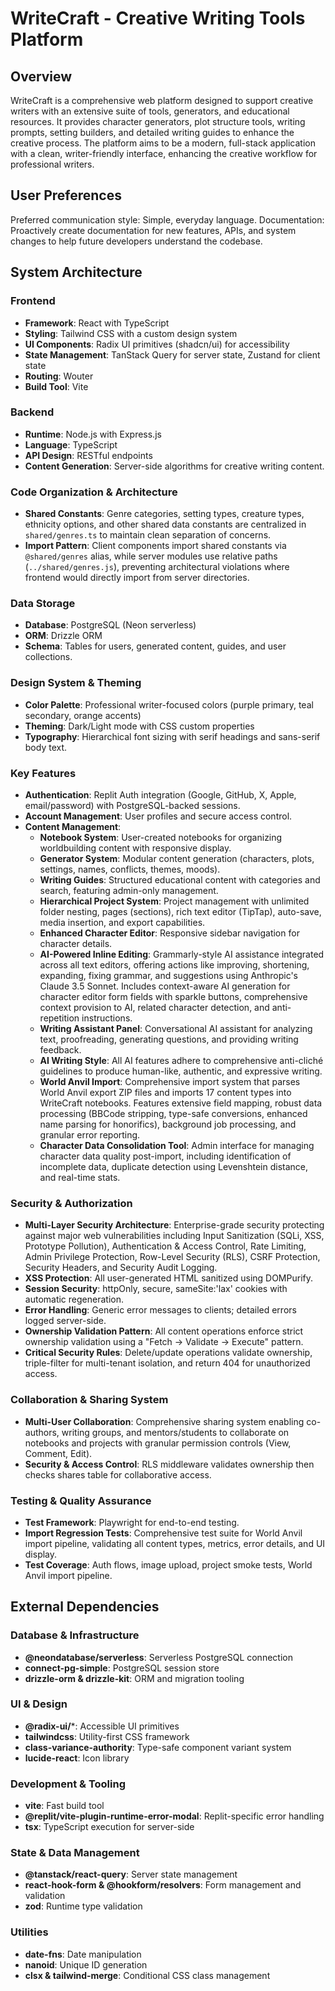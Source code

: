# WriteCraft - Creative Writing Tools Platform

## Overview

WriteCraft is a comprehensive web platform designed to support creative writers with an extensive suite of tools, generators, and educational resources. It provides character generators, plot structure tools, writing prompts, setting builders, and detailed writing guides to enhance the creative process. The platform aims to be a modern, full-stack application with a clean, writer-friendly interface, enhancing the creative workflow for professional writers.

## User Preferences

Preferred communication style: Simple, everyday language.
Documentation: Proactively create documentation for new features, APIs, and system changes to help future developers understand the codebase.

## System Architecture

### Frontend
- **Framework**: React with TypeScript
- **Styling**: Tailwind CSS with a custom design system
- **UI Components**: Radix UI primitives (shadcn/ui) for accessibility
- **State Management**: TanStack Query for server state, Zustand for client state
- **Routing**: Wouter
- **Build Tool**: Vite

### Backend
- **Runtime**: Node.js with Express.js
- **Language**: TypeScript
- **API Design**: RESTful endpoints
- **Content Generation**: Server-side algorithms for creative writing content.

### Code Organization & Architecture
- **Shared Constants**: Genre categories, setting types, creature types, ethnicity options, and other shared data constants are centralized in `shared/genres.ts` to maintain clean separation of concerns.
- **Import Pattern**: Client components import shared constants via `@shared/genres` alias, while server modules use relative paths (`../shared/genres.js`), preventing architectural violations where frontend would directly import from server directories.

### Data Storage
- **Database**: PostgreSQL (Neon serverless)
- **ORM**: Drizzle ORM
- **Schema**: Tables for users, generated content, guides, and user collections.

### Design System & Theming
- **Color Palette**: Professional writer-focused colors (purple primary, teal secondary, orange accents)
- **Theming**: Dark/Light mode with CSS custom properties
- **Typography**: Hierarchical font sizing with serif headings and sans-serif body text.

### Key Features
- **Authentication**: Replit Auth integration (Google, GitHub, X, Apple, email/password) with PostgreSQL-backed sessions.
- **Account Management**: User profiles and secure access control.
- **Content Management**:
    - **Notebook System**: User-created notebooks for organizing worldbuilding content with responsive display.
    - **Generator System**: Modular content generation (characters, plots, settings, names, conflicts, themes, moods).
    - **Writing Guides**: Structured educational content with categories and search, featuring admin-only management.
    - **Hierarchical Project System**: Project management with unlimited folder nesting, pages (sections), rich text editor (TipTap), auto-save, media insertion, and export capabilities.
    - **Enhanced Character Editor**: Responsive sidebar navigation for character details.
    - **AI-Powered Inline Editing**: Grammarly-style AI assistance integrated across all text editors, offering actions like improving, shortening, expanding, fixing grammar, and suggestions using Anthropic's Claude 3.5 Sonnet. Includes context-aware AI generation for character editor form fields with sparkle buttons, comprehensive context provision to AI, related character detection, and anti-repetition instructions.
    - **Writing Assistant Panel**: Conversational AI assistant for analyzing text, proofreading, generating questions, and providing writing feedback.
    - **AI Writing Style**: All AI features adhere to comprehensive anti-cliché guidelines to produce human-like, authentic, and expressive writing.
    - **World Anvil Import**: Comprehensive import system that parses World Anvil export ZIP files and imports 17 content types into WriteCraft notebooks. Features extensive field mapping, robust data processing (BBCode stripping, type-safe conversions, enhanced name parsing for honorifics), background job processing, and granular error reporting.
    - **Character Data Consolidation Tool**: Admin interface for managing character data quality post-import, including identification of incomplete data, duplicate detection using Levenshtein distance, and real-time stats.

### Security & Authorization
- **Multi-Layer Security Architecture**: Enterprise-grade security protecting against major web vulnerabilities including Input Sanitization (SQLi, XSS, Prototype Pollution), Authentication & Access Control, Rate Limiting, Admin Privilege Protection, Row-Level Security (RLS), CSRF Protection, Security Headers, and Security Audit Logging.
- **XSS Protection**: All user-generated HTML sanitized using DOMPurify.
- **Session Security**: httpOnly, secure, sameSite:'lax' cookies with automatic regeneration.
- **Error Handling**: Generic error messages to clients; detailed errors logged server-side.
- **Ownership Validation Pattern**: All content operations enforce strict ownership validation using a "Fetch → Validate → Execute" pattern.
- **Critical Security Rules**: Delete/update operations validate ownership, triple-filter for multi-tenant isolation, and return 404 for unauthorized access.

### Collaboration & Sharing System
- **Multi-User Collaboration**: Comprehensive sharing system enabling co-authors, writing groups, and mentors/students to collaborate on notebooks and projects with granular permission controls (View, Comment, Edit).
- **Security & Access Control**: RLS middleware validates ownership then checks shares table for collaborative access.

### Testing & Quality Assurance
- **Test Framework**: Playwright for end-to-end testing.
- **Import Regression Tests**: Comprehensive test suite for World Anvil import pipeline, validating all content types, metrics, error details, and UI display.
- **Test Coverage**: Auth flows, image upload, project smoke tests, World Anvil import pipeline.

## External Dependencies

### Database & Infrastructure
- **@neondatabase/serverless**: Serverless PostgreSQL connection
- **connect-pg-simple**: PostgreSQL session store
- **drizzle-orm & drizzle-kit**: ORM and migration tooling

### UI & Design
- **@radix-ui/***: Accessible UI primitives
- **tailwindcss**: Utility-first CSS framework
- **class-variance-authority**: Type-safe component variant system
- **lucide-react**: Icon library

### Development & Tooling
- **vite**: Fast build tool
- **@replit/vite-plugin-runtime-error-modal**: Replit-specific error handling
- **tsx**: TypeScript execution for server-side

### State & Data Management
- **@tanstack/react-query**: Server state management
- **react-hook-form & @hookform/resolvers**: Form management and validation
- **zod**: Runtime type validation

### Utilities
- **date-fns**: Date manipulation
- **nanoid**: Unique ID generation
- **clsx & tailwind-merge**: Conditional CSS class management